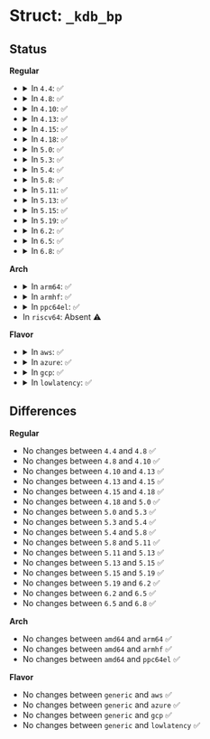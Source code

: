 # Struct: <code>_kdb_bp</code>

## Status
<b>Regular</b>
<ul>
<li>
<details>
<summary>In <code>4.4</code>: ✅</summary>

```c
struct _kdb_bp {
    long unsigned int bp_addr;
    unsigned int bp_free;
    unsigned int bp_enabled;
    unsigned int bp_type;
    unsigned int bp_installed;
    unsigned int bp_delay;
    unsigned int bp_delayed;
    unsigned int bph_length;
};
```
</details>
</li>
<li>
<details>
<summary>In <code>4.8</code>: ✅</summary>

```c
struct _kdb_bp {
    long unsigned int bp_addr;
    unsigned int bp_free;
    unsigned int bp_enabled;
    unsigned int bp_type;
    unsigned int bp_installed;
    unsigned int bp_delay;
    unsigned int bp_delayed;
    unsigned int bph_length;
};
```
</details>
</li>
<li>
<details>
<summary>In <code>4.10</code>: ✅</summary>

```c
struct _kdb_bp {
    long unsigned int bp_addr;
    unsigned int bp_free;
    unsigned int bp_enabled;
    unsigned int bp_type;
    unsigned int bp_installed;
    unsigned int bp_delay;
    unsigned int bp_delayed;
    unsigned int bph_length;
};
```
</details>
</li>
<li>
<details>
<summary>In <code>4.13</code>: ✅</summary>

```c
struct _kdb_bp {
    long unsigned int bp_addr;
    unsigned int bp_free;
    unsigned int bp_enabled;
    unsigned int bp_type;
    unsigned int bp_installed;
    unsigned int bp_delay;
    unsigned int bp_delayed;
    unsigned int bph_length;
};
```
</details>
</li>
<li>
<details>
<summary>In <code>4.15</code>: ✅</summary>

```c
struct _kdb_bp {
    long unsigned int bp_addr;
    unsigned int bp_free;
    unsigned int bp_enabled;
    unsigned int bp_type;
    unsigned int bp_installed;
    unsigned int bp_delay;
    unsigned int bp_delayed;
    unsigned int bph_length;
};
```
</details>
</li>
<li>
<details>
<summary>In <code>4.18</code>: ✅</summary>

```c
struct _kdb_bp {
    long unsigned int bp_addr;
    unsigned int bp_free;
    unsigned int bp_enabled;
    unsigned int bp_type;
    unsigned int bp_installed;
    unsigned int bp_delay;
    unsigned int bp_delayed;
    unsigned int bph_length;
};
```
</details>
</li>
<li>
<details>
<summary>In <code>5.0</code>: ✅</summary>

```c
struct _kdb_bp {
    long unsigned int bp_addr;
    unsigned int bp_free;
    unsigned int bp_enabled;
    unsigned int bp_type;
    unsigned int bp_installed;
    unsigned int bp_delay;
    unsigned int bp_delayed;
    unsigned int bph_length;
};
```
</details>
</li>
<li>
<details>
<summary>In <code>5.3</code>: ✅</summary>

```c
struct _kdb_bp {
    long unsigned int bp_addr;
    unsigned int bp_free;
    unsigned int bp_enabled;
    unsigned int bp_type;
    unsigned int bp_installed;
    unsigned int bp_delay;
    unsigned int bp_delayed;
    unsigned int bph_length;
};
```
</details>
</li>
<li>
<details>
<summary>In <code>5.4</code>: ✅</summary>

```c
struct _kdb_bp {
    long unsigned int bp_addr;
    unsigned int bp_free;
    unsigned int bp_enabled;
    unsigned int bp_type;
    unsigned int bp_installed;
    unsigned int bp_delay;
    unsigned int bp_delayed;
    unsigned int bph_length;
};
```
</details>
</li>
<li>
<details>
<summary>In <code>5.8</code>: ✅</summary>

```c
struct _kdb_bp {
    long unsigned int bp_addr;
    unsigned int bp_free;
    unsigned int bp_enabled;
    unsigned int bp_type;
    unsigned int bp_installed;
    unsigned int bp_delay;
    unsigned int bp_delayed;
    unsigned int bph_length;
};
```
</details>
</li>
<li>
<details>
<summary>In <code>5.11</code>: ✅</summary>

```c
struct _kdb_bp {
    long unsigned int bp_addr;
    unsigned int bp_free;
    unsigned int bp_enabled;
    unsigned int bp_type;
    unsigned int bp_installed;
    unsigned int bp_delay;
    unsigned int bp_delayed;
    unsigned int bph_length;
};
```
</details>
</li>
<li>
<details>
<summary>In <code>5.13</code>: ✅</summary>

```c
struct _kdb_bp {
    long unsigned int bp_addr;
    unsigned int bp_free;
    unsigned int bp_enabled;
    unsigned int bp_type;
    unsigned int bp_installed;
    unsigned int bp_delay;
    unsigned int bp_delayed;
    unsigned int bph_length;
};
```
</details>
</li>
<li>
<details>
<summary>In <code>5.15</code>: ✅</summary>

```c
struct _kdb_bp {
    long unsigned int bp_addr;
    unsigned int bp_free;
    unsigned int bp_enabled;
    unsigned int bp_type;
    unsigned int bp_installed;
    unsigned int bp_delay;
    unsigned int bp_delayed;
    unsigned int bph_length;
};
```
</details>
</li>
<li>
<details>
<summary>In <code>5.19</code>: ✅</summary>

```c
struct _kdb_bp {
    long unsigned int bp_addr;
    unsigned int bp_free;
    unsigned int bp_enabled;
    unsigned int bp_type;
    unsigned int bp_installed;
    unsigned int bp_delay;
    unsigned int bp_delayed;
    unsigned int bph_length;
};
```
</details>
</li>
<li>
<details>
<summary>In <code>6.2</code>: ✅</summary>

```c
struct _kdb_bp {
    long unsigned int bp_addr;
    unsigned int bp_free;
    unsigned int bp_enabled;
    unsigned int bp_type;
    unsigned int bp_installed;
    unsigned int bp_delay;
    unsigned int bp_delayed;
    unsigned int bph_length;
};
```
</details>
</li>
<li>
<details>
<summary>In <code>6.5</code>: ✅</summary>

```c
struct _kdb_bp {
    long unsigned int bp_addr;
    unsigned int bp_free;
    unsigned int bp_enabled;
    unsigned int bp_type;
    unsigned int bp_installed;
    unsigned int bp_delay;
    unsigned int bp_delayed;
    unsigned int bph_length;
};
```
</details>
</li>
<li>
<details>
<summary>In <code>6.8</code>: ✅</summary>

```c
struct _kdb_bp {
    long unsigned int bp_addr;
    unsigned int bp_free;
    unsigned int bp_enabled;
    unsigned int bp_type;
    unsigned int bp_installed;
    unsigned int bp_delay;
    unsigned int bp_delayed;
    unsigned int bph_length;
};
```
</details>
</li>
</ul>
<b>Arch</b>
<ul>
<li>
<details>
<summary>In <code>arm64</code>: ✅</summary>

```c
struct _kdb_bp {
    long unsigned int bp_addr;
    unsigned int bp_free;
    unsigned int bp_enabled;
    unsigned int bp_type;
    unsigned int bp_installed;
    unsigned int bp_delay;
    unsigned int bp_delayed;
    unsigned int bph_length;
};
```
</details>
</li>
<li>
<details>
<summary>In <code>armhf</code>: ✅</summary>

```c
struct _kdb_bp {
    long unsigned int bp_addr;
    unsigned int bp_free;
    unsigned int bp_enabled;
    unsigned int bp_type;
    unsigned int bp_installed;
    unsigned int bp_delay;
    unsigned int bp_delayed;
    unsigned int bph_length;
};
```
</details>
</li>
<li>
<details>
<summary>In <code>ppc64el</code>: ✅</summary>

```c
struct _kdb_bp {
    long unsigned int bp_addr;
    unsigned int bp_free;
    unsigned int bp_enabled;
    unsigned int bp_type;
    unsigned int bp_installed;
    unsigned int bp_delay;
    unsigned int bp_delayed;
    unsigned int bph_length;
};
```
</details>
</li>
<li>
In <code>riscv64</code>: Absent ⚠️
</li>
</ul>
<b>Flavor</b>
<ul>
<li>
<details>
<summary>In <code>aws</code>: ✅</summary>

```c
struct _kdb_bp {
    long unsigned int bp_addr;
    unsigned int bp_free;
    unsigned int bp_enabled;
    unsigned int bp_type;
    unsigned int bp_installed;
    unsigned int bp_delay;
    unsigned int bp_delayed;
    unsigned int bph_length;
};
```
</details>
</li>
<li>
<details>
<summary>In <code>azure</code>: ✅</summary>

```c
struct _kdb_bp {
    long unsigned int bp_addr;
    unsigned int bp_free;
    unsigned int bp_enabled;
    unsigned int bp_type;
    unsigned int bp_installed;
    unsigned int bp_delay;
    unsigned int bp_delayed;
    unsigned int bph_length;
};
```
</details>
</li>
<li>
<details>
<summary>In <code>gcp</code>: ✅</summary>

```c
struct _kdb_bp {
    long unsigned int bp_addr;
    unsigned int bp_free;
    unsigned int bp_enabled;
    unsigned int bp_type;
    unsigned int bp_installed;
    unsigned int bp_delay;
    unsigned int bp_delayed;
    unsigned int bph_length;
};
```
</details>
</li>
<li>
<details>
<summary>In <code>lowlatency</code>: ✅</summary>

```c
struct _kdb_bp {
    long unsigned int bp_addr;
    unsigned int bp_free;
    unsigned int bp_enabled;
    unsigned int bp_type;
    unsigned int bp_installed;
    unsigned int bp_delay;
    unsigned int bp_delayed;
    unsigned int bph_length;
};
```
</details>
</li>
</ul>

## Differences
<b>Regular</b>
<ul>
<li>
No changes between <code>4.4</code> and <code>4.8</code> ✅
</li>
<li>
No changes between <code>4.8</code> and <code>4.10</code> ✅
</li>
<li>
No changes between <code>4.10</code> and <code>4.13</code> ✅
</li>
<li>
No changes between <code>4.13</code> and <code>4.15</code> ✅
</li>
<li>
No changes between <code>4.15</code> and <code>4.18</code> ✅
</li>
<li>
No changes between <code>4.18</code> and <code>5.0</code> ✅
</li>
<li>
No changes between <code>5.0</code> and <code>5.3</code> ✅
</li>
<li>
No changes between <code>5.3</code> and <code>5.4</code> ✅
</li>
<li>
No changes between <code>5.4</code> and <code>5.8</code> ✅
</li>
<li>
No changes between <code>5.8</code> and <code>5.11</code> ✅
</li>
<li>
No changes between <code>5.11</code> and <code>5.13</code> ✅
</li>
<li>
No changes between <code>5.13</code> and <code>5.15</code> ✅
</li>
<li>
No changes between <code>5.15</code> and <code>5.19</code> ✅
</li>
<li>
No changes between <code>5.19</code> and <code>6.2</code> ✅
</li>
<li>
No changes between <code>6.2</code> and <code>6.5</code> ✅
</li>
<li>
No changes between <code>6.5</code> and <code>6.8</code> ✅
</li>
</ul>
<b>Arch</b>
<ul>
<li>
No changes between <code>amd64</code> and <code>arm64</code> ✅
</li>
<li>
No changes between <code>amd64</code> and <code>armhf</code> ✅
</li>
<li>
No changes between <code>amd64</code> and <code>ppc64el</code> ✅
</li>
</ul>
<b>Flavor</b>
<ul>
<li>
No changes between <code>generic</code> and <code>aws</code> ✅
</li>
<li>
No changes between <code>generic</code> and <code>azure</code> ✅
</li>
<li>
No changes between <code>generic</code> and <code>gcp</code> ✅
</li>
<li>
No changes between <code>generic</code> and <code>lowlatency</code> ✅
</li>
</ul>
